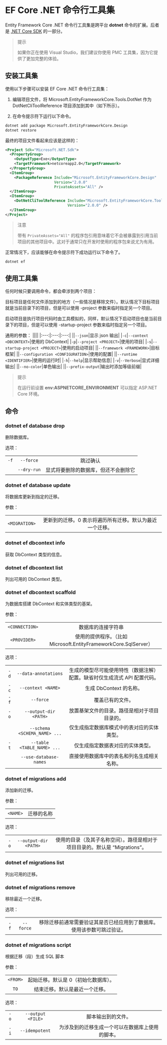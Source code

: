 # EF Core .NET 命令行工具集

Entity Framework Core .NET 命令行工具集是跨平台 **dotnet** 命令的扩展。后者是 [.NET Core SDK](https://www.microsoft.com/net/core) 的一部分。

> 提示
>
> 如果你正在使用 Visual Studio，我们建议你使用 PMC 工具集，因为它提供了更加完整的体验。

## 安装工具集

使用以下步骤可以安装 EF Core .NET 命令行工具集：

1. 编辑项目文件，将 Microsoft.EntityFrameworkCore.Tools.DotNet 作为 DotNetCliToolReference 项目添加到其中（如下所示）。

2. 在命令提示符下运行以下命令。

```cmd
dotnet add package Microsoft.EntityFrameworkCore.Design
dotnet restore
```

最终的项目文件看起来应该是这样的：

```XML
<Project Sdk="Microsoft.NET.Sdk">
  <PropertyGroup>
    <OutputType>Exe</OutputType>
    <TargetFramework>netcoreapp2.0</TargetFramework>
  </PropertyGroup>
  <ItemGroup>
    <PackageReference Include="Microsoft.EntityFrameworkCore.Design"
                      Version="2.0.0"
                      PrivateAssets="All" />
  </ItemGroup>
  <ItemGroup>
    <DotNetCliToolReference Include="Microsoft.EntityFrameworkCore.Tools.DotNet"
                            Version="2.0.0" />
  </ItemGroup>
</Project>
```

> 注意
>
> 带有 `PrivateAssets="All"` 的程序包引用意味着它不会被暴露到引用当前项目的其他项目中。这对于通常只在开发时使用的程序包来说尤为有用。

正常情况下，应该能够在命令提示符下成功运行以下命令了。

```cmd
dotnet ef
```

## 使用工具集

任何时候只要调用命令，都会牵涉到两个项目：

目标项目是任何文件添加到的地方（一些情况是移除文件）。默认情况下目标项目就是当前目录下的项目，但是可以使用 -project 参数来临时指定另一个项目。

启动项目是执行项目代码时由工具模拟的，同样，默认情况下启动项目也是当前目录下的项目，但是可以使用 -startup-project 参数来临时指定另一个项目。

通用的参数：
||||
|:---:|:---:|:---:|
||`--json`|显示 json 输出|
|`-c`|`--context <DBCONTEXT>`|使用的 DbContext|
|`-p`|`--project <PROJECT>`|使用的项目|
|`-s`|`--startup-project <PROJECT>`|使用的启动项目|
||`--framework <FRAMEWORK>`|目标框架|
||`--configuration <CONFIGURATION>`|使用的配置|
||`--runtime <IDENTIFIER>`|使用的运行时|
|`-h`|`--help`|显示帮助信息|
|`-v`|`--Verbose`|显式详细输出|
||`--no-color`|单色输出|
||`--prefix-output`|输出时添加等级前缀|

> 提示
>
> 在运行前设置 **env:ASPNETCORE_ENVIRONMENT** 可以指定 ASP.NET Core 环境。

## 命令

### dotnet ef database drop

删除数据库。

选项：

||||
|:---:|:---:|:---:
|`-f`|`--force`|跳过确认|
||`--dry-run`|显式将要删除的数据库，但还不会删除它|

### dotnet ef database update

将数据库更新到指定的迁移。

参数：

|||
|:---:|:---:|
|`<MIGRATION>`|更新到的迁移。0 表示将遍历所有迁移。默认为最近一个迁移。|

### dotnet ef dbcontext info

获取 DbContext 类型的信息。

### dotnet ef dbcontext list

列出可用的 DbContext 类型。

### dotnet ef dbcontext scaffold

为数据库搭建 DbContext 和实体类型的基架。

参数：

|||
|:---:|:---:|
|`<CONNECTION>`|数据库的连接字符串|
|`<PROVIDER>`|使用的提供程序。（比如 Microsoft.EntityFrameworkCore.SqlServer）|

选项：

||||
|:---:|:---:|:---:|
|`-d`|`--data-annotations`|生成的模型尽可能使用特性（数据注解）配置。缺省时仅生成流式 API 配置代码。|
|`-c`|`--context <NAME>`|生成 DbContext 的名称。|
|`-f`|`--force`|覆盖已有的文件。|
|`-o`|`--output-dir <PATH>`|放置基架文件的目录。路径是相对于项目目录的。|
||`--schema <SCHEMA_NAME> ...`|仅生成指定数据库模式中的表对应的实体类型。|
|`-t`|`--table <TABLE_NAME> ...`|仅生成指定数据表对应的实体类型。|
||`--use-database-names`|直接使用数据库中的表名和列名生成相关名称。|

### dotnet ef migrations add

添加新的迁移。

参数：

|||
|:---:|:---:|
|`<NAME>`|迁移的名称|

选项：

||||
|:---:|:---:|:---:|
|`-o`|`--output-dir <PATH>`|使用的目录（及其子名称空间）。路径是相对于项目目录的。默认是 “Migrations”。|

### dotnet ef migrations list

列出可用的迁移。

### dotnet ef migrations remove

移除最近一个迁移。

选项：

||||
|:---:|:---:|:---:|
|`-f`|`--force`|移除迁移前通常需要验证其是否已经应用到了数据库。使用该参数可跳过验证。|

### dotnet ef migrations script

根据迁移（段）生成 SQL 脚本

参数：

|||
|:---:|:---:|
|`<FROM>`|起始迁移。默认是 0（初始化数据库）。|
|`TO`|结束迁移。默认是最近一个迁移。|

选项：

||||
|:---:|:---:|:---:|
|`-o`|`--output <FILE>`|脚本输出到的文件。|
|`-i`|`--idempotent`|为涉及到的迁移生成一个可以在数据库上使用的脚本。|
